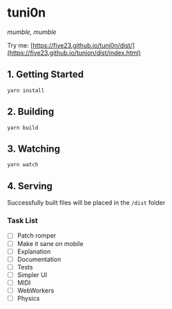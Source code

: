 # tuni0n

*mumble, mumble*

Try me: [https://five23.github.io/tuni0n/dist/](https://five23.github.io/tunion/dist/index.html)

## 1. Getting Started

`yarn install`

## 2. Building

`yarn build`

## 3. Watching

`yarn watch`

## 4. Serving

Successfully built files will be placed in the `/dist` folder

### Task List

- [ ] Patch romper
- [ ] Make it sane on mobile
- [ ] Explanation
- [ ] Documentation
- [ ] Tests
- [ ] Simpler UI
- [ ] MIDI
- [ ] WebWorkers
- [ ] Physics